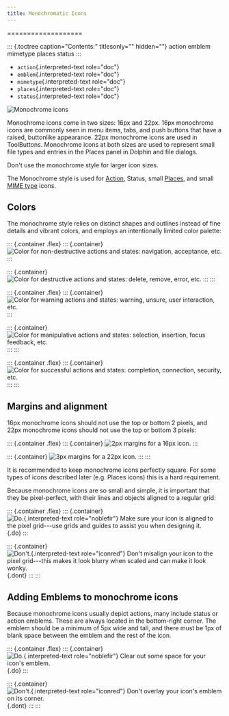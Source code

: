 ```yaml
---
title: Monochromatic Icons
---
```

===================

::: {.toctree caption="Contents:" titlesonly="" hidden=""}
action emblem mimetype places status
:::

-   `action`{.interpreted-text role="doc"}
-   `emblem`{.interpreted-text role="doc"}
-   `mimetype`{.interpreted-text role="doc"}
-   `places`{.interpreted-text role="doc"}
-   `status`{.interpreted-text role="doc"}

![Monochrome icons](/hig/HIGMonoIcons.png)

Monochrome icons come in two sizes: 16px and 22px. 16px monochrome icons
are commonly seen in menu items, tabs, and push buttons that have a
raised, buttonlike appearance. 22px monochrome icons are used in
ToolButtons. Monochrome icons at both sizes are used to represent small
file types and entries in the Places panel in Dolphin and file dialogs.

Don\'t use the monochrome style for larger icon sizes.

The Monochrome style is used for [Action](action.html), Status, small
[Places,](places.html) and small [MIME type](mimetype.html) icons.

Colors
------

The monochrome style relies on distinct shapes and outlines instead of
fine details and vibrant colors, and employs an intentionally limited
color palette:

::: {.container .flex}
::: {.container}
![Color for non-destructive actions and states: navigation, acceptance,
etc.](/hig/Shade-Black.png)
:::

::: {.container}
![Color for destructive actions and states: delete, remove, error,
etc.](/hig/Icon-Red.png)
:::
:::

::: {.container .flex}
::: {.container}
![Color for warning actions and states: warning, unsure, user
interaction, etc.](/hig/Beware-Orange.png)
:::

::: {.container}
![Color for manipulative actions and states: selection, insertion, focus
feedback, etc.](/hig/Plasma-Blue.png)
:::
:::

::: {.container .flex}
::: {.container}
![Color for successful actions and states: completion, connection,
security, etc.](/hig/Noble-Fir.png)
:::
:::

Margins and alignment
---------------------

16px monochrome icons should not use the top or bottom 2 pixels, and
22px monochrome icons should not use the top or bottom 3 pixels:

::: {.container .flex}
::: {.container}
![2px margins for a 16px icon.](/hig/margins-16.png)
:::

::: {.container}
![3px margins for a 22px icon.](/hig/margins-22.png)
:::
:::

It is recommended to keep monochrome icons perfectly square. For some
types of icons described later (e.g. Places icons) this is a hard
requirement.

Because monochrome icons are so small and simple, it is important that
they be pixel-perfect, with their lines and objects aligned to a regular
grid:

::: {.container .flex}
::: {.container}
![`Do.`{.interpreted-text role="noblefir"} Make sure your icon is
aligned to the pixel grid---use grids and guides to assist you when
designing it.](/hig/pixel-align-do.png){.do}
:::

::: {.container}
![`Don't.`{.interpreted-text role="iconred"} Don\'t misalign your icon
to the pixel grid---this makes it look blurry when scaled and can make
it look wonky.](/hig/pixel-align-dont.png){.dont}
:::
:::

Adding Emblems to monochrome icons
----------------------------------

Because monochrome icons usually depict actions, many include status or
action emblems. These are always located in the bottom-right corner. The
emblem should be a minimum of 5px wide and tall, and there must be 1px
of blank space between the emblem and the rest of the icon.

::: {.container .flex}
::: {.container}
![`Do.`{.interpreted-text role="noblefir"} Clear out some space for your
icon\'s emblem.](/hig/emblem-do.png){.do}
:::

::: {.container}
![`Don't.`{.interpreted-text role="iconred"} Don\'t overlay your icon\'s
emblem on its corner.](/hig/emblem-dont.png){.dont}
:::
:::
